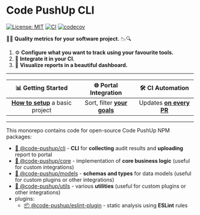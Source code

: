 # Code PushUp CLI

[![License: MIT](https://img.shields.io/badge/License-MIT-yellow.svg)](https://opensource.org/licenses/MIT)
[![CI](https://github.com/code-pushup/cli/actions/workflows/ci.yml/badge.svg?branch=main)](https://github.com/code-pushup/cli/actions/workflows/ci.yml?query=branch%3Amain)
[![codecov](https://codecov.io/gh/code-pushup/cli/branch/main/graph/badge.svg?token=Y7V489JZ4A)](https://codecov.io/gh/code-pushup/cli)

🔎🔬 **Quality metrics for your software project.** 📉🔍

1. ⚙️ **Configure what you want to track using your favourite tools.**
2. 🤖 **Integrate it in your CI.**
3. 🌈 **Visualize reports in a beautiful dashboard.**

---

|                              📊 Getting Started                              |                           🌐 Portal Integration                            |                          🛠️ CI Automation                          |
| :--------------------------------------------------------------------------: | :------------------------------------------------------------------------: | :----------------------------------------------------------------: |
| **[How to setup](./packages/cli/README.md#getting-started)** a basic project | Sort, filter **[your goals](./packages/cli/README.md#portal-integration)** | Updates **[on every PR](./packages/cli/README.md#ci-integration)** |

---

This monorepo contains code for open-source Code PushUp NPM packages:

- [🧩 @code-pushup/cli](./packages/cli) - **CLI** for **collecting** audit results and **uploading** report to portal
- [🧩 @code-pushup/core](./packages/core) - implementation of **core business logic** (useful for custom integrations)
- [🧩 @code-pushup/models](./packages/models/) - **schemas and types** for data models (useful for custom plugins or other integrations)
- [🧩 @code-pushup/utils](./packages/utils/) - various **utilities** (useful for custom plugins or other integrations)
- plugins:
  - [📦 @code-pushup/eslint-plugin](./packages/plugin-eslint/) - static analysis using **ESLint** rules
